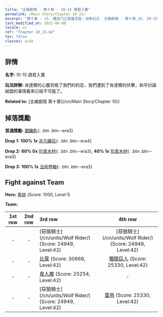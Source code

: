 ```yaml
---
title: "主線劇情 - 第十章 - 10-15 請君入甕"
permalink: /Main Story/Chapter 10_15/
excerpt: "第十章 - 15. 魔法门之英雄无敌：战争纪元  主線劇情 - 第十章_15. 10-15 請君入甕"
last_modified_at: 2021-06-08
locale: cn
ref: "Chapter 10_15.md"
toc: false
classes: wide
---
```


## 詳情

 **名字:** 10-15 請君入甕

 **玩法詳解:** 肯達爾的心腹背叛了我們的約定，我們遭到了肯達爾的伏擊，和平討論結盟的事情看來已經不可能了。

 **Related to:** [主線劇情 第十章](/cn/Main Story/Chapter 10/)

## 掉落獎勵

 **首通獎勵:** [銀鑰匙](/cn/Items/con_693/){: .btn .btn--era3}

 **Drop 1:** **100% 1x** [非凡礦石](/cn/Items/mat_33/){: .btn .btn--era4}

 **Drop 2:** **60% 0x** [珍貴木材](/cn/Items/mat_27/){: .btn .btn--era3}, **40% 1x** [珍貴木材](/cn/Items/mat_27/){: .btn .btn--era3}

 **Drop 3:** **100% 1x** [法術卷軸](/cn/Items/con_694/){: .btn .btn--era3}


## Fight against Team
 **Hero:** [希娃](/cn/heroes/Shiva/) (Score: 1000, Level:1)

 **Team:**


  | 1st row | 2nd row | 3rd row | 4th row |
  |:----:|:----:|:----|:----:|
  | - | - | [惡狼騎士](/cn/units/Wolf Rider/) (Score: 24949, Level:42)  | [惡狼騎士](/cn/units/Wolf Rider/) (Score: 24949, Level:42)  |
  | - | - | [比蒙](/cn/units/Behemoth/) (Score: 30668, Level:42)  | [獨眼巨人](/cn/units/Cyclops/) (Score: 25330, Level:42)  |
  | - | - | [食人魔](/cn/units/Ogre/) (Score: 25254, Level:42)  | - |
  | - | - | [惡狼騎士](/cn/units/Wolf Rider/) (Score: 24949, Level:42)  | [雷鳥](/cn/units/Roc/) (Score: 25330, Level:42)  |


